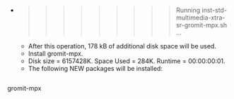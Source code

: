* >>>>>>>>> Running inst-std-multimedia-xtra-sr-gromit-mpx.sh ...
  * After this operation, 178 kB of additional disk space will be used.
  * Install gromit-mpx.
  * Disk size = 6157428K. Space Used = 284K. Runtime = 00:00:00:01.
  * The following NEW packages will be installed:
  ```bash
gromit-mpx
  ```

